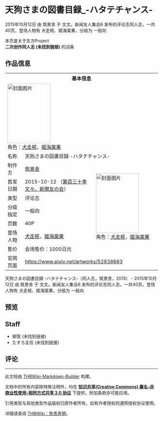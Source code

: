 # 天狗さまの図書目録_-ハタテチャンス-

<!-- source html: G:\repos\THBWiki-Markdown-Builder\THBWikiMarkdown\Temp\main\b\b5\ns0%3A%E5%A4%A9%E7%8B%97%E3%81%95%E3%81%BE%E3%81%AE%E5%9B%B3%E6%9B%B8%E7%9B%AE%E9%8C%B2_-%E3%83%8F%E3%82%BF%E3%83%86%E3%83%81%E3%83%A3%E3%83%B3%E3%82%B9-.html -->

2015年10月12日 由 筑景舎 于 文文。新闻友人集会6 发布的评论志同人志，一共40页，登场人物有 犬走椛、姬海棠果，分级为 一般向

本页是关于东方Project  
 **二次创作同人志 (未找到链接)** 的词条

## 作品信息

<table><tbody><tr><th colspan="3">基本信息</th></tr><tr><td class="cover-artwork-mobile" colspan="2"><a href="./文件-天狗さまの図書目録_-ハタテチャンス-封面.jpg.md" class="image" title="封面图片"><img alt="封面图片" src="https://upload.thwiki.cc/thumb/0/02/%E5%A4%A9%E7%8B%97%E3%81%95%E3%81%BE%E3%81%AE%E5%9B%B3%E6%9B%B8%E7%9B%AE%E9%8C%B2_-%E3%83%8F%E3%82%BF%E3%83%86%E3%83%81%E3%83%A3%E3%83%B3%E3%82%B9-%E5%B0%81%E9%9D%A2.jpg/141px-%E5%A4%A9%E7%8B%97%E3%81%95%E3%81%BE%E3%81%AE%E5%9B%B3%E6%9B%B8%E7%9B%AE%E9%8C%B2_-%E3%83%8F%E3%82%BF%E3%83%86%E3%83%81%E3%83%A3%E3%83%B3%E3%82%B9-%E5%B0%81%E9%9D%A2.jpg" decoding="async" loading="lazy" width="141" height="196" srcset="https://upload.thwiki.cc/thumb/0/02/%E5%A4%A9%E7%8B%97%E3%81%95%E3%81%BE%E3%81%AE%E5%9B%B3%E6%9B%B8%E7%9B%AE%E9%8C%B2_-%E3%83%8F%E3%82%BF%E3%83%86%E3%83%81%E3%83%A3%E3%83%B3%E3%82%B9-%E5%B0%81%E9%9D%A2.jpg/211px-%E5%A4%A9%E7%8B%97%E3%81%95%E3%81%BE%E3%81%AE%E5%9B%B3%E6%9B%B8%E7%9B%AE%E9%8C%B2_-%E3%83%8F%E3%82%BF%E3%83%86%E3%83%81%E3%83%A3%E3%83%B3%E3%82%B9-%E5%B0%81%E9%9D%A2.jpg 1.5x, https://upload.thwiki.cc/thumb/0/02/%E5%A4%A9%E7%8B%97%E3%81%95%E3%81%BE%E3%81%AE%E5%9B%B3%E6%9B%B8%E7%9B%AE%E9%8C%B2_-%E3%83%8F%E3%82%BF%E3%83%86%E3%83%81%E3%83%A3%E3%83%B3%E3%82%B9-%E5%B0%81%E9%9D%A2.jpg/282px-%E5%A4%A9%E7%8B%97%E3%81%95%E3%81%BE%E3%81%AE%E5%9B%B3%E6%9B%B8%E7%9B%AE%E9%8C%B2_-%E3%83%8F%E3%82%BF%E3%83%86%E3%83%81%E3%83%A3%E3%83%B3%E3%82%B9-%E5%B0%81%E9%9D%A2.jpg 2x" data-file-width="863" data-file-height="1200"></a><div class="cover-char">角色：<a href="./犬走椛.md" title="犬走椛">犬走椛</a>，<a href="./姬海棠果.md" title="姬海棠果">姬海棠果</a></div></td>
</tr><tr><td class="label">名称</td><td colspan="2"> 天狗さまの図書目録 -ハタテチャンス- </td></tr><tr><td class="label">制作方</td><td><a href="./筑景舎.md" title="筑景舎">筑景舎</a></td><td class="cover-artwork" rowspan="7" style="min-width:196px;"><a href="./文件-天狗さまの図書目録_-ハタテチャンス-封面.jpg.md" class="image" title="封面图片"><img alt="封面图片" src="https://upload.thwiki.cc/thumb/0/02/%E5%A4%A9%E7%8B%97%E3%81%95%E3%81%BE%E3%81%AE%E5%9B%B3%E6%9B%B8%E7%9B%AE%E9%8C%B2_-%E3%83%8F%E3%82%BF%E3%83%86%E3%83%81%E3%83%A3%E3%83%B3%E3%82%B9-%E5%B0%81%E9%9D%A2.jpg/141px-%E5%A4%A9%E7%8B%97%E3%81%95%E3%81%BE%E3%81%AE%E5%9B%B3%E6%9B%B8%E7%9B%AE%E9%8C%B2_-%E3%83%8F%E3%82%BF%E3%83%86%E3%83%81%E3%83%A3%E3%83%B3%E3%82%B9-%E5%B0%81%E9%9D%A2.jpg" decoding="async" loading="lazy" width="141" height="196" srcset="https://upload.thwiki.cc/thumb/0/02/%E5%A4%A9%E7%8B%97%E3%81%95%E3%81%BE%E3%81%AE%E5%9B%B3%E6%9B%B8%E7%9B%AE%E9%8C%B2_-%E3%83%8F%E3%82%BF%E3%83%86%E3%83%81%E3%83%A3%E3%83%B3%E3%82%B9-%E5%B0%81%E9%9D%A2.jpg/211px-%E5%A4%A9%E7%8B%97%E3%81%95%E3%81%BE%E3%81%AE%E5%9B%B3%E6%9B%B8%E7%9B%AE%E9%8C%B2_-%E3%83%8F%E3%82%BF%E3%83%86%E3%83%81%E3%83%A3%E3%83%B3%E3%82%B9-%E5%B0%81%E9%9D%A2.jpg 1.5x, https://upload.thwiki.cc/thumb/0/02/%E5%A4%A9%E7%8B%97%E3%81%95%E3%81%BE%E3%81%AE%E5%9B%B3%E6%9B%B8%E7%9B%AE%E9%8C%B2_-%E3%83%8F%E3%82%BF%E3%83%86%E3%83%81%E3%83%A3%E3%83%B3%E3%82%B9-%E5%B0%81%E9%9D%A2.jpg/282px-%E5%A4%A9%E7%8B%97%E3%81%95%E3%81%BE%E3%81%AE%E5%9B%B3%E6%9B%B8%E7%9B%AE%E9%8C%B2_-%E3%83%8F%E3%82%BF%E3%83%86%E3%83%81%E3%83%A3%E3%83%B3%E3%82%B9-%E5%B0%81%E9%9D%A2.jpg 2x" data-file-width="863" data-file-height="1200"></a><div class="cover-char">角色：<a href="./犬走椛.md" title="犬走椛">犬走椛</a>，<a href="./姬海棠果.md" title="姬海棠果">姬海棠果</a></div></td>
</tr><tr><td class="label">首发日期</td><td>2015-10-12&#160;（<a href="/展会作品列表?e=%E6%96%87%E6%96%87%E3%80%82%E6%96%B0%E9%97%BB%E5%8F%8B%E4%BA%BA%E9%9B%86%E4%BC%9A%236">第百三十季 文々。新聞友の会</a>）</td></tr><tr><td class="label">类型</td><td>评论志</td></tr><tr><td class="label">分级指定</td><td>一般向</td></tr><tr><td class="label">页数</td><td>40P</td></tr><tr><td class="label">登场人物</td><td><a href="./犬走椛.md" title="犬走椛">犬走椛</a>，<a href="./姬海棠果.md" title="姬海棠果">姬海棠果</a></td></tr><tr><td class="label">售价</td><td>会场售价：1000日元</td></tr>
<tr><td class="label">官网页面</td><td colspan="2"><a rel="nofollow" class="external free" href="https://www.pixiv.net/artworks/52838663">https://www.pixiv.net/artworks/52838663</a></td></tr></tbody></table>

天狗さまの図書目録 -ハタテチャンス-（同人志，筑景舎，2015） - 2015年10月12日 由 筑景舎 于 文文。新闻友人集会6 发布的评论志同人志，一共40页，登场人物有 犬走椛、姬海棠果，分级为 一般向

## 预览

## Staff
- 柳筥 (未找到链接)
- たすろ主任 (未找到链接)


## 评论




---

此文档由 [THBWiki-Markdown-Builder](https://github.com/Delsin-Yu/THBWiki-Markdown-Builder) 构建。

文档中的所有内容除特殊注明外，均在 [**知识共享(Creative Commons) 署名-非商业性使用-相同方式共享 3.0 协议**](https://creativecommons.org/licenses/by-sa/3.0/deed.zh-hans) 下提供，附加条款亦可能应用。

引用类型与其他类型作品版权归原作者所有，如有作者授权则遵照授权协议使用。

详细请查阅 [THBWiki：免责声明](https://thbwiki.cc/THBWiki:%E5%85%8D%E8%B4%A3%E5%A3%B0%E6%98%8E)。

